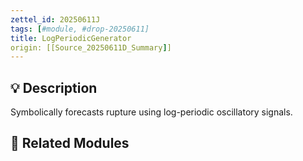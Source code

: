 ```yaml
---
zettel_id: 20250611J
tags: [#module, #drop-20250611]
title: LogPeriodicGenerator
origin: [[Source_20250611D_Summary]]
---
```


## 💡 Description
Symbolically forecasts rupture using log-periodic oscillatory signals.

## 🔗 Related Modules
<!-- Will be filled in during integration pass -->
